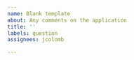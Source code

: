 ```yaml
---
name: Blank template
about: Any comments on the application
title: ''
labels: question
assignees: jcolomb

---
```




